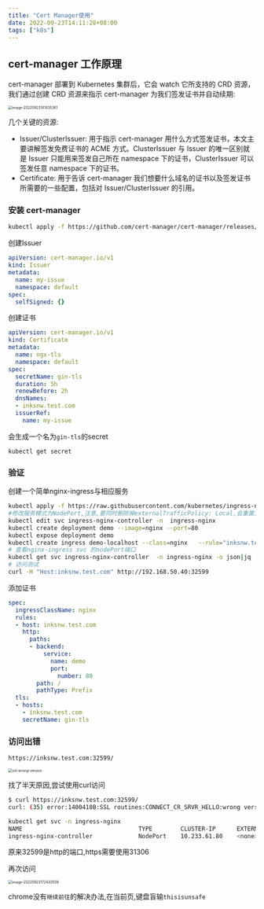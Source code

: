 ```yaml
---
title: "Cert Manager使用"
date: 2022-09-23T14:11:28+08:00
tags: ["k8s"]
---
```


## cert-manager 工作原理

cert-manager 部署到 Kubernetes 集群后，它会 watch 它所支持的 CRD 资源，我们通过创建 CRD 资源来指示 cert-manager 为我们签发证书并自动续期:

<img src="http://inksnw.asuscomm.com:3001/blog/cert-manager使用_f2fe5a87ab3ea068935705e6a1fd7435.png" alt="image-20220923141435361" style="zoom: 50%;" />

几个关键的资源:

- Issuer/ClusterIssuer: 用于指示 cert-manager 用什么方式签发证书，本文主要讲解签发免费证书的 ACME 方式。ClusterIssuer 与 Issuer 的唯一区别就是 Issuer 只能用来签发自己所在 namespace 下的证书，ClusterIssuer 可以签发任意 namespace 下的证书。
- Certificate: 用于告诉 cert-manager 我们想要什么域名的证书以及签发证书所需要的一些配置，包括对 Issuer/ClusterIssuer 的引用。

### 安装 cert-manager

```bash
kubectl apply -f https://github.com/cert-manager/cert-manager/releases/download/v1.9.1/cert-manager.yaml
```

创建Issuer

```yaml
apiVersion: cert-manager.io/v1
kind: Issuer
metadata:
  name: my-issue
  namespace: default
spec:
  selfSigned: {}
```

创建证书

```yaml
apiVersion: cert-manager.io/v1
kind: Certificate
metadata:
  name: ngx-tls
  namespace: default
spec:
  secretName: gin-tls
  duration: 5h
  renewBefore: 2h
  dnsNames:
  - inksnw.test.com
  issuerRef:
    name: my-issue
```

会生成一个名为`gin-tls`的secret

```
kubectl get secret
```

### 验证

创建一个简单nginx-ingress与相应服务

```bash
kubectl apply -f https://raw.githubusercontent.com/kubernetes/ingress-nginx/controller-v1.3.1/deploy/static/provider/cloud/deploy.yaml
#修改服务模式为NodePort,注意,要同时删除掉externalTrafficPolicy: Local,会重置为模式externalTrafficPolicy: Cluster
kubectl edit svc ingress-nginx-controller -n  ingress-nginx
kubectl create deployment demo --image=nginx --port=80
kubectl expose deployment demo
kubectl create ingress demo-localhost --class=nginx   --rule="inksnw.test.com/*=demo:80"
# 查看nginx-ingress svc 的nodePort端口
kubectl get svc ingress-nginx-controller  -n ingress-nginx -o json|jq .spec.ports[0].nodePort
# 访问测试
curl -H "Host:inksnw.test.com" http://192.168.50.40:32599
```

添加证书

```yaml
spec:
  ingressClassName: nginx
  rules:
  - host: inksnw.test.com
    http:
      paths:
      - backend:
          service:
            name: demo
            port:
              number: 80
        path: /
        pathType: Prefix
  tls:
  - hosts:
    - inksnw.test.com
    secretName: gin-tls
```

### 访问出错

```
https://inksnw.test.com:32599/
```



<img src="http://inksnw.asuscomm.com:3001/blog/cert-manager使用_02876af27e28815da1fe18fde7a98d13.png" alt="ssl-wrong-version" style="zoom:50%;" />

找了半天原因,尝试使用curl访问

```bash
$ curl https://inksnw.test.com:32599/
curl: (35) error:1400410B:SSL routines:CONNECT_CR_SRVR_HELLO:wrong version number
```

```bash
kubectl get svc -n ingress-nginx
NAME                                 TYPE        CLUSTER-IP      EXTERNAL-IP   PORT(S)                      AGE
ingress-nginx-controller             NodePort    10.233.61.80    <none>        80:32599/TCP,443:31306/TCP   170m                 170m
```

原来32599是http的端口,https需要使用31306

再次访问

<img src="http://inksnw.asuscomm.com:3001/blog/cert-manager使用_8dace1259dbbac20a873dcfcf8cab671.png" alt="image-20220923172433508" style="zoom:50%;" />

chrome没有`继续前往`的解决办法,在当前页,键盘盲输`thisisunsafe`
